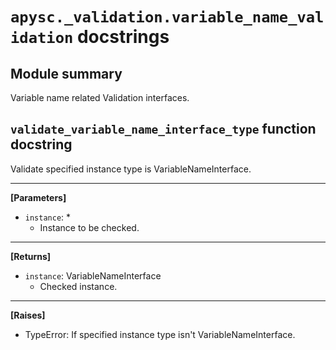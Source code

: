 # `apysc._validation.variable_name_validation` docstrings

## Module summary

Variable name related Validation interfaces.

## `validate_variable_name_interface_type` function docstring

Validate specified instance type is VariableNameInterface.<hr>

**[Parameters]**

- `instance`: *
  - Instance to be checked.

<hr>

**[Returns]**

- `instance`: VariableNameInterface
  - Checked instance.

<hr>

**[Raises]**

- TypeError: If specified instance type isn't VariableNameInterface.